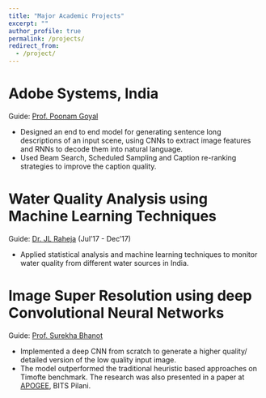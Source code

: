 ```yaml
---
title: "Major Academic Projects"
excerpt: ""
author_profile: true
permalink: /projects/
redirect_from:
  - /project/
---
```

# Adobe Systems, India

Guide: [Prof. Poonam Goyal](https://www.bits-pilani.ac.in/Pilani/poonam/profile)

* Designed an end to end model for generating sentence long descriptions of an input scene, using CNNs to extract image features and RNNs to decode them into natural language.
* Used Beam Search, Scheduled Sampling and Caption re-ranking strategies to improve the caption quality.
  
# Water Quality Analysis using Machine Learning Techniques

Guide: [Dr. JL Raheja](https://www.ceeri.res.in/profiles/j-l-raheja/) (Jul’17 - Dec’17)

* Applied statistical analysis and machine learning techniques to monitor water quality from different water sources in India.
  
# Image Super Resolution using deep Convolutional Neural Networks

Guide: [Prof. Surekha Bhanot](https://www.bits-pilani.ac.in/Pilani/surekha/profile)

* Implemented a deep CNN from scratch to generate a higher quality/ detailed version of the low quality input image.
* The model outperformed the traditional heuristic based approaches on Timofte benchmark. The research was also presented in a paper at [APOGEE](https://www.bits-apogee.org/), BITS Pilani.